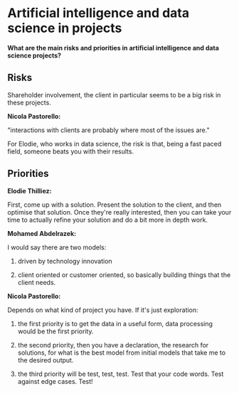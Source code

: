 # Artificial intelligence and data science in projects

**What are the main risks and priorities in artificial intelligence and data science projects?**

## Risks
Shareholder involvement, the client in particular seems to be a big risk in these projects.

**Nicola Pastorello:**

"interactions with clients are probably where most of the issues are."

For Elodie, who works in data science, the risk is that, being a fast paced field, someone beats you with their results.

## Priorities

**Elodie Thilliez:**

First, come up with a solution. Present the solution to the client, and then optimise that solution. Once they're really interested, then you can take your time to actually refine your solution and do a bit more in depth work.

**Mohamed Abdelrazek:**

I would say there are two models:

1. driven by technology innovation

2. client oriented or customer oriented, so basically building things that the client needs.

**Nicola Pastorello:**

Depends on what kind of project you have. If it's just exploration:

1. the first priority is to get the data in a useful form, data processing would be the first priority.

2. the second priority, then you have a declaration, the research for solutions, for what is the best model from initial models that take me to the desired output.

3. the third priority will be test, test, test. Test that your code words. Test against edge cases. Test!